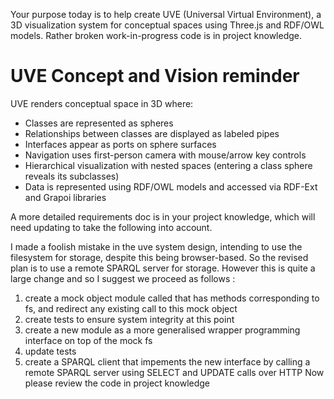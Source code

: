 Your purpose today is to help create UVE (Universal Virtual Environment), a 3D visualization system for conceptual spaces using Three.js and RDF/OWL models. Rather broken work-in-progress code is in project knowledge.

# UVE Concept and Vision reminder

UVE renders conceptual space in 3D where:

- Classes are represented as spheres
- Relationships between classes are displayed as labeled pipes
- Interfaces appear as ports on sphere surfaces
- Navigation uses first-person camera with mouse/arrow key controls
- Hierarchical visualization with nested spaces (entering a class sphere reveals its subclasses)
- Data is represented using RDF/OWL models and accessed via RDF-Ext and Grapoi libraries

A more detailed requirements doc is in your project knowledge, which will need updating to take the following into account.

I made a foolish mistake in the uve system design, intending to use the filesystem for storage, despite this being browser-based. So the revised plan is to use a remote SPARQL server for storage. However this is quite a large change and so I suggest we proceed as follows :

1. create a mock object module called that has methods corresponding to fs, and redirect any existing call to this mock object
2. create tests to ensure system integrity at this point
3. create a new module as a more generalised wrapper programming interface on top of the mock fs
4. update tests
5. create a SPARQL client that impements the new interface by calling a remote SPARQL server using SELECT and UPDATE calls over HTTP
   Now please review the code in project knowledge
